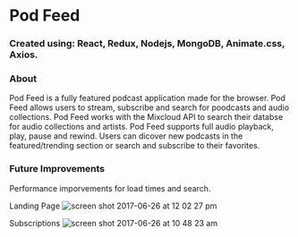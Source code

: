 <h1>Pod Feed</h1>

<h3>Created using: React, Redux, Nodejs, MongoDB, Animate.css, Axios.</h3>

<h3>About</h3>
<p>Pod Feed is a fully featured podcast application made for the browser. Pod Feed allows users to stream, subscribe and search for poodcasts and audio collections. Pod Feed works with the Mixcloud API to search their databse for audio collections and artists. Pod Feed supports full audio playback, play, pause and rewind. Users can dicover new podcasts in the featured/trending section or search and subscribe to their favorites.</p>

<h3>Future Improvements</h3>
<p>Performance imporvements for load times and search.</p>




Landing Page
![screen shot 2017-06-26 at 12 02 27 pm](https://user-images.githubusercontent.com/10752805/27556272-c5bb9db6-5a69-11e7-8d4c-d46307ccf6f3.png)

Subscriptions
![screen shot 2017-06-26 at 10 48 23 am](https://user-images.githubusercontent.com/10752805/27555789-fd147f28-5a67-11e7-8792-b10addf21972.png)

